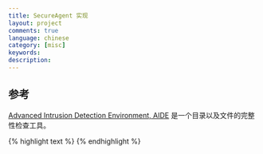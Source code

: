```yaml
---
title: SecureAgent 实现
layout: project
comments: true
language: chinese
category: [misc]
keywords:
description:
---
```




## 参考

[Advanced Intrusion Detection Environment, AIDE](http://aide.sourceforge.net/) 是一个目录以及文件的完整性检查工具。

<!-- https://linux.cn/article-4242-1.html -->

{% highlight text %}
{% endhighlight %}

